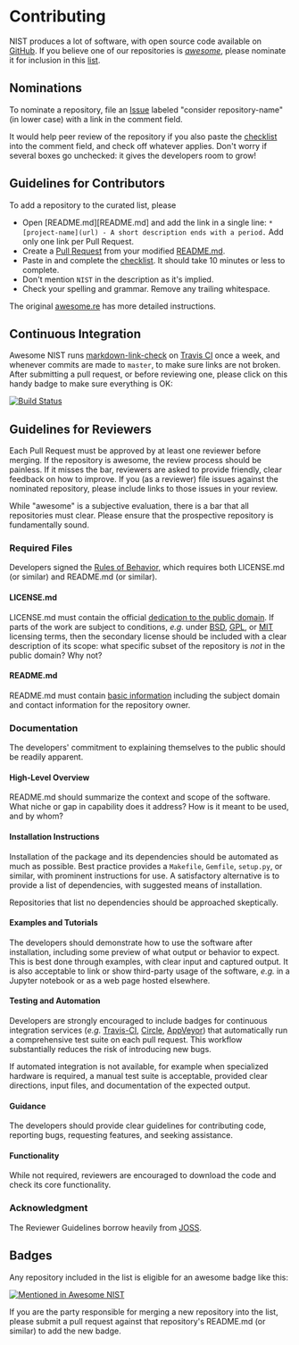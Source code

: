# Contributing

NIST produces a lot of software, with open source code available
on [GitHub][_usng]. If you believe one of our repositories is
[*awesome*](AWESOME.md), please nominate it for inclusion in this
[list][_awsm].

## Nominations

To nominate a repository, file an [Issue][_issu] labeled "consider
repository-name" (in lower case) with a link in the comment field.

It would help peer review of the repository if you also paste the
[checklist](AWESOME.md) into the comment field, and check off
whatever applies. Don't worry if several boxes go unchecked:
it gives the developers room to grow!

## Guidelines for Contributors

To add a repository to the curated list, please

* Open [README.md][README.md] and add the link in a single line:
  `* [project-name](url) - A short description ends with a period.`
  Add only one link per Pull Request.
* Create a [Pull Request][_plrq] from your modified [README.md](README.md).
* Paste in and complete the [checklist](AWESOME.md). It should take
  10 minutes or less to complete.
* Don't mention `NIST` in the description as it's implied.
* Check your spelling and grammar. Remove any trailing whitespace.

The original [awesome.re][_awre] has more detailed instructions.

## Continuous Integration

Awesome NIST runs [markdown-link-check][_mdlc] on [Travis CI][_trvs]
once a week, and whenever commits are made to `master`, to make sure
links are not broken. After submitting a pull request, or before reviewing
one, please click on this handy badge to make sure everything is OK:

[![Build Status](https://travis-ci.org/usnistgov/awesome-nist.svg?branch=master)][_awci]

## Guidelines for Reviewers

Each Pull Request must be approved by at least one reviewer before merging.
If the repository is awesome, the review process should be painless. If it
misses the bar, reviewers are asked to provide friendly, clear feedback on
how to improve. If you (as a reviewer) file issues against the nominated
repository, please include links to those issues in your review.

While "awesome" is a subjective evaluation, there is a bar that all repositories
must clear. Please ensure that the prospective repository is fundamentally sound.

### Required Files

Developers signed the [Rules of Behavior][_grob], which requires both
LICENSE.md (or similar) and README.md (or similar).

#### LICENSE.md

LICENSE.md must contain the official [dedication to the public domain][_pub].
If parts of the work are subject to conditions, *e.g.* under [BSD][_bsd], [GPL][_gpl],
or [MIT][_mit] licensing terms, then the secondary license should be included
with a clear description of its scope: what specific subset of the repository
is *not* in the public domain? Why not?

#### README.md

README.md must contain [basic information][_gprg] including the
subject domain and contact information for the repository owner.

### Documentation

The developers' commitment to explaining themselves to the public should
be readily apparent.

#### High-Level Overview

README.md should summarize the context and scope of the software.
What niche or gap in capability does it address? How is it meant
to be used, and by whom?

#### Installation Instructions

Installation of the package and its dependencies should be automated
as much as possible. Best practice provides a `Makefile`, `Gemfile`,
`setup.py`, or similar, with prominent instructions for use. A satisfactory
alternative is to provide a list of dependencies, with suggested means
of installation.

Repositories that list no dependencies should be approached skeptically.

#### Examples and Tutorials

The developers should demonstrate how to use the software after installation,
including some preview of what output or behavior to expect. This is best
done through examples, with clear input and captured output. It is also
acceptable to link or show third-party usage of the software, *e.g.* in
a Jupyter notebook or as a web page hosted elsewhere.

#### Testing and Automation

Developers are strongly encouraged to include badges for continuous integration
services (*e.g.* [Travis-CI][_trvs], [Circle][_crcl], [AppVeyor][_appv]) that
automatically run a comprehensive test suite on each pull request. This
workflow substantially reduces the risk of introducing new bugs.

If automated integration is not available, for example when specialized
hardware is required, a manual test suite is acceptable, provided
clear directions, input files, and documentation of the expected output.

#### Guidance

The developers should provide clear guidelines for contributing code,
reporting bugs, requesting features, and seeking assistance.

#### Functionality

While not required, reviewers are encouraged to download the code and
check its core functionality.

### Acknowledgment

The Reviewer Guidelines borrow heavily from [JOSS][_joss].

## Badges

Any repository included in the list is eligible for an awesome badge like this:

[![Mentioned in Awesome NIST](https://awesome.re/mentioned-badge.svg)](https://github.com/usnistgov/awesome-nist)

If you are the party responsible for merging a new repository into the list,
please submit a pull request against that repository's README.md (or similar)
to add the new badge.

<!--References-->
[_appv]: https://www.appveyor.com/
[_awci]: https://travis-ci.org/usnistgov/awesome-nist
[_awre]: https://github.com/sindresorhus/awesome/blob/master/contributing.md
[_awsm]: https://github.com/usnistgov/awesome-nist
[_crcl]: https://circleci.com/
[_copy]: https://www.govinfo.gov/content/pkg/USCODE-2014-title17/pdf/USCODE-2014-title17-chap1-sec105.pdf
[_gprg]: http://odiwiki.nist.gov/ODI/GitHubFAQ#Public_Repository_Guidelines
[_grob]: http://odiwiki.nist.gov/pub/ODI/GitHub/GitHub_ROBv5.pdf
[_issu]: https://github.com/usnistgov/awesome-nist/issues
[_joss]: https://joss.theoj.org/about#reviewer_guidelines
[_mdlc]: https://www.npmjs.com/package/markdown-link-check
[_plrq]: https://github.com/usnistgov/awesome-nist/pulls
[_trvs]: https://travis-ci.org/
[_usng]: https://github.com/usnistgov

<!--Licenses-->
[_bsd]: https://opensource.org/licenses/BSD-3-Clause
[_gpl]: https://opensource.org/licenses/gpl-license
[_mit]: https://opensource.org/licenses/MIT
[_pub]: https://inet.nist.gov/adlp/copyright-fair-use-licensing-statements-srd-data-software#software
